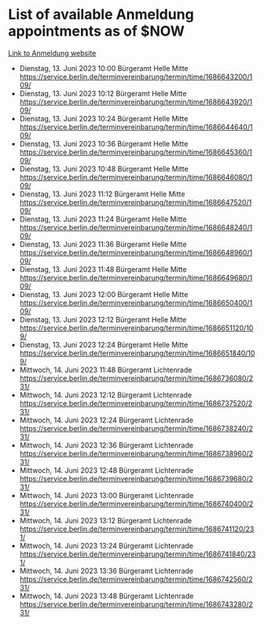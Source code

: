 # List of available Anmeldung appointments as of $NOW
[Link to Anmeldung website](https://service.berlin.de/terminvereinbarung/termin/tag.php?termin=1&anliegen[]=120686&dienstleisterlist=122210,122217,327316,122219,327312,122227,327314,122231,327346,122243,327348,122254,122252,329742,122260,329745,122262,329748,122271,327278,122273,327274,122277,327276,330436,122280,327294,122282,327290,122284,327292,122291,327270,122285,327266,122286,327264,122296,327268,150230,329760,122297,327286,122294,327284,122312,329763,122314,329775,122304,327330,122311,327334,122309,327332,317869,122281,327352,122279,329772,122283,122276,327324,122274,327326,122267,329766,122246,327318,122251,327320,122257,327322,122208,327298,122226,327300&herkunft=http%3A%2F%2Fservice.berlin.de%2Fdienstleistung%2F120686%2F)
- Dienstag, 13. Juni 2023 10:00 Bürgeramt Helle Mitte https://service.berlin.de/terminvereinbarung/termin/time/1686643200/109/
- Dienstag, 13. Juni 2023 10:12 Bürgeramt Helle Mitte https://service.berlin.de/terminvereinbarung/termin/time/1686643920/109/
- Dienstag, 13. Juni 2023 10:24 Bürgeramt Helle Mitte https://service.berlin.de/terminvereinbarung/termin/time/1686644640/109/
- Dienstag, 13. Juni 2023 10:36 Bürgeramt Helle Mitte https://service.berlin.de/terminvereinbarung/termin/time/1686645360/109/
- Dienstag, 13. Juni 2023 10:48 Bürgeramt Helle Mitte https://service.berlin.de/terminvereinbarung/termin/time/1686646080/109/
- Dienstag, 13. Juni 2023 11:12 Bürgeramt Helle Mitte https://service.berlin.de/terminvereinbarung/termin/time/1686647520/109/
- Dienstag, 13. Juni 2023 11:24 Bürgeramt Helle Mitte https://service.berlin.de/terminvereinbarung/termin/time/1686648240/109/
- Dienstag, 13. Juni 2023 11:36 Bürgeramt Helle Mitte https://service.berlin.de/terminvereinbarung/termin/time/1686648960/109/
- Dienstag, 13. Juni 2023 11:48 Bürgeramt Helle Mitte https://service.berlin.de/terminvereinbarung/termin/time/1686649680/109/
- Dienstag, 13. Juni 2023 12:00 Bürgeramt Helle Mitte https://service.berlin.de/terminvereinbarung/termin/time/1686650400/109/
- Dienstag, 13. Juni 2023 12:12 Bürgeramt Helle Mitte https://service.berlin.de/terminvereinbarung/termin/time/1686651120/109/
- Dienstag, 13. Juni 2023 12:24 Bürgeramt Helle Mitte https://service.berlin.de/terminvereinbarung/termin/time/1686651840/109/
- Mittwoch, 14. Juni 2023 11:48 Bürgeramt Lichtenrade https://service.berlin.de/terminvereinbarung/termin/time/1686736080/231/
- Mittwoch, 14. Juni 2023 12:12 Bürgeramt Lichtenrade https://service.berlin.de/terminvereinbarung/termin/time/1686737520/231/
- Mittwoch, 14. Juni 2023 12:24 Bürgeramt Lichtenrade https://service.berlin.de/terminvereinbarung/termin/time/1686738240/231/
- Mittwoch, 14. Juni 2023 12:36 Bürgeramt Lichtenrade https://service.berlin.de/terminvereinbarung/termin/time/1686738960/231/
- Mittwoch, 14. Juni 2023 12:48 Bürgeramt Lichtenrade https://service.berlin.de/terminvereinbarung/termin/time/1686739680/231/
- Mittwoch, 14. Juni 2023 13:00 Bürgeramt Lichtenrade https://service.berlin.de/terminvereinbarung/termin/time/1686740400/231/
- Mittwoch, 14. Juni 2023 13:12 Bürgeramt Lichtenrade https://service.berlin.de/terminvereinbarung/termin/time/1686741120/231/
- Mittwoch, 14. Juni 2023 13:24 Bürgeramt Lichtenrade https://service.berlin.de/terminvereinbarung/termin/time/1686741840/231/
- Mittwoch, 14. Juni 2023 13:36 Bürgeramt Lichtenrade https://service.berlin.de/terminvereinbarung/termin/time/1686742560/231/
- Mittwoch, 14. Juni 2023 13:48 Bürgeramt Lichtenrade https://service.berlin.de/terminvereinbarung/termin/time/1686743280/231/
